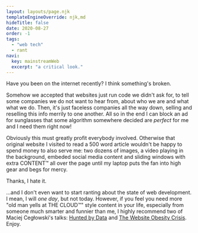 ```yaml
---
layout: layouts/page.njk
templateEngineOverride: njk,md
hideTitle: false
date: 2020-08-27
order: -1
tags: 
  - "web tech"
  - rant
navi:
  key: mainstreamWeb
  excerpt: "a critical look."
---
```


Have you been on the internet recently? I think something's broken.

Somehow we accepted that websites just run code we didn't ask for, to tell some companies we do not want to hear from, about who we are and what what we do. Then, it's just faceless companies all the way down, selling and reselling this info merrily to one another. All so in the end I can block an ad for sunglasses that some algorithm somewhere decided are *perfect* for me and I need them right now! 

Obviously this must greatly profit everybody involved. Otherwise that original website I visited to read a 500 word article wouldn't be happy to spend money to also serve me: two dozens of images, a video playing in the background, embeded social media content and sliding windows with extra CONTENT™ all over the page until my laptop puts the fan into high gear and begs for mercy.

Thanks, I hate it.

...and I don't even want to start ranting about the state of web development. I mean, I will *one day*, but not today. However, if you feel you need more "old man yells at THE CLOUD™" style content in your life, especially from someone much smarter and funnier than me, I highly recommend two of Maciej Cegłowski's talks: [Hunted by Data](https://idlewords.com/talks/haunted_by_data.htm) and [The Website Obesity Crisis](https://idlewords.com/talks/website_obesity.htm). Enjoy.





